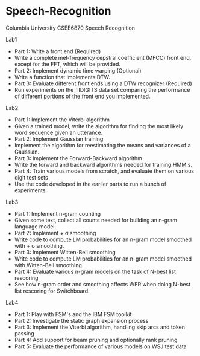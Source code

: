 # Speech-Recognition
Columbia University
CSEE6870 Speech Recognition

Lab1
- Part 1: Write a front end (Required) 
- Write a complete mel-frequency cepstral coefficient (MFCC) front end, except for the FFT, which will be provided.
- Part 2: Implement dynamic time warping (Optional) 
- Write a function that implements DTW.
- Part 3: Evaluate different front ends using a DTW recognizer (Required) 
- Run experiments on the TIDIGITS data set comparing the performance of different portions of the front end you implemented.

Lab2
- Part 1: Implement the Viterbi algorithm 
- Given a trained model, write the algorithm for finding the most likely word sequence given an utterance.
- Part 2: Implement Gaussian training 
- Implement the algorithm for reestimating the means and variances of a Gaussian.
- Part 3: Implement the Forward-Backward algorithm 
- Write the forward and backward algorithms needed for training HMM's.
- Part 4: Train various models from scratch, and evaluate them on various digit test sets 
- Use the code developed in the earlier parts to run a bunch of experiments.

Lab3
- Part 1: Implement n-gram counting 
- Given some text, collect all counts needed for building an n-gram language model.
- Part 2: Implement + σ smoothing 
- Write code to compute LM probabilities for an n-gram model smoothed with + σ smoothing.
- Part 3: Implement Witten-Bell smoothing 
- Write code to compute LM probabilities for an n-gram model smoothed with Witten-Bell smoothing.
- Part 4: Evaluate various n-gram models on the task of N-best list rescoring 
- See how n-gram order and smoothing affects WER when doing N-best list rescoring for Switchboard.

Lab4
- Part 1: Play with FSM's and the IBM FSM toolkit
- Part 2: Investigate the static graph expansion process
- Part 3: Implement the Viterbi algorithm, handling skip arcs and token passing
- Part 4: Add support for beam pruning and optionally rank pruning
- Part 5: Evaluate the performance of various models on WSJ test data
